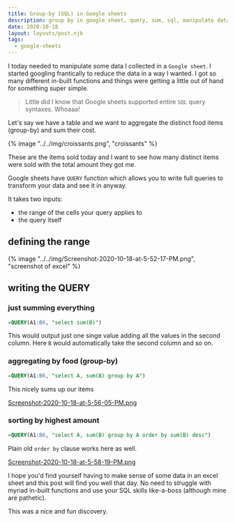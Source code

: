 ```yaml
---
title: Group-by (SQL) in Google sheets
description: group by in google sheet, query, sum, sql, manipulate data
date: 2020-10-18
layout: layouts/post.njk
tags:
  - google-sheets
---
```


I today needed to manipulate some data I collected in a `Google sheet`. I started googling frantically to reduce the data in a way I wanted. I got so many different in-built functions and things were getting a little out of hand for something super simple.

> Little did I know that Google sheets supported entire `SQL` query syntaxes. Whoaaa!

Let's say we have a table and we want to aggregate the distinct food items (group-by) and sum their cost.

{% image "../../img/croissants.png", "croissants" %}

These are the items sold today and I want to see how many distinct items were sold with the total amount they got me.

Google sheets have `QUERY` function which allows you to write full queries to transform your data and see it in anyway.

It takes two inputs:

- the range of the cells your query applies to
- the query itself

## defining the range

{% image "../../img/Screenshot-2020-10-18-at-5-52-17-PM.png", "screenshot of excel" %}

## writing the QUERY

### just summing everything

```sql
=QUERY(A1:B6, "select sum(B)")
```

This would output just one singe value adding all the values in the second column. Here `B` would automatically take the second column and so on.

### aggregating by food (group-by)

```sql
=QUERY(A1:B6, "select A, sum(B) group by A")
```

This nicely sums up our items

[Screenshot-2020-10-18-at-5-56-05-PM.png](img/Screenshot-2020-10-18-at-5-56-05-PM.png)

### sorting by highest amount

```sql
=QUERY(A1:B6, "select A, sum(B) group by A order by sum(B) desc")
```

Plain old `order by` clause works here as well.

[Screenshot-2020-10-18-at-5-58-19-PM.png](img/Screenshot-2020-10-18-at-5-58-19-PM.png)

I hope you'd find yourself having to make sense of some data in an excel sheet and this post will find you well that day. No need to struggle with myriad in-built functions and use your SQL skills like-a-boss (although mine are pathetic).

This was a nice and fun discovery.
